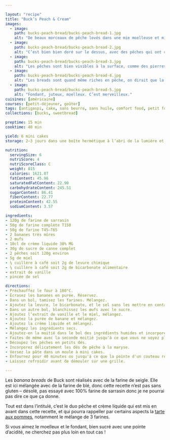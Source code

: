 ```yaml
---

layout: "recipe"
title: "Buck’s Peach & Cream"
images:
  - image:
    path: bucks-peach-bread/bucks-peach-bread-1.jpg
    alt: "De beaux morceaux de pêche lovés dans une mie moelleuse et mielleuse."
  - image:
    path: bucks-peach-bread/bucks-peach-bread-2.jpg
    alt: "C’est bien bien doré sur le dessus, avec des pêches qui ont caramélisé."
  - image:
    path: bucks-peach-bread/bucks-peach-bread-3.jpg
    alt: "Les pêches sont bien visibles à la surface, comme des pierres précieuses dans un écrin."
  - image:
    path: bucks-peach-bread/bucks-peach-bread-4.jpg
    alt: "Les breads sont quand même riches en pêche, on dirait que la pâte leur donne simplement une structure."
  - image:
    path: bucks-peach-bread/bucks-peach-bread-5.jpg
    alt: "Fondant, juteux, moelleux. C’est merveilleux."
cuisines: [américaine]
courses: [petit-déjeuner, goûter]
tags: [antigaspi, cake, sans beurre, sans huile, comfort food, petit format]
collections: [bucks, sweetbread]

preptime: 15 min
cooktime: 40 min

yield: 6 mini cakes
storage: 2–3 jours dans une boîte hermétique à l’abri de la lumière et de la chaleur. 5 jours au frigo. 2 mois au congélateur.

nutrition:
  servingSize: 6
  nutriScore: 4
  nutriScoreClass: C
  weight: 815
  calories: 1621.07
  fatContent: 45.96
  saturatedFatContent: 22.90
  carbohydrateContent: 245.51
  sugarContent: 86.41
  fiberContent: 22.77
  proteinContent: 42.55
  sodiumContent: 3.57

ingredients:
- 120g de farine de sarrasin
- 50g de farine complète T150
- 50g de farine T45–T65
- 2 bananes très mûres
- 2 œufs
- 10cl de crème liquide 30% MG
- 30g de sucre de canne complet
- 2 pêches soit 120g environ
- 5g de miel
- ¼ cuillère à café soit 2g de levure chimique
- ¼ cuillère à café soit 2g de bicarbonate alimentaire
- extrait de vanille
- pincée de sel

directions:
- Préchauffez le four à 180°C.
- Écrasez les bananes en purée. Réservez.
- Dans un bol, tamisez les farines. Mélangez. 
- Ajoutez la levure, le bicarbonate, et le sel sans les mettre en contact.
- Dans un autre bol, blanchissez les œufs avec le sucre. 
- Ajoutez l’extrait de vanille et le miel, mélangez. 
- Ajoutez la purée de banane et mélangez. 
- Ajoutez la crème liquide et mélangez. 
- Mélangez les ingrédients secs. 
- Ajoutez-en la moitié dans le bol des ingrédients humides et incorporez délicatement à la maryse. 
- Faites de même avec la seconde moitié jusqu'à ce que vous ne voyez plus de grumeaux.
- Découpez les pêches en petits dés.
- Incorporez délicatement les dés de pêche à la maryse.
- Versez la pâte dans un moule à mini cakes.
- Enfournez pour 40 minutes ou jusqu'à ce que la pointe d'un couteau ressorte sèche. 
- Laissez refroidir avant de démouler sur une grille. 

---
```


Les <i lang="en">banana breads</i> de Buck sont réalisés avec de la farine de seigle. Elle est ici mélangée avec de la farine de blé, donc cette recette n’est pas sans gluten – désolé, pas essayé avec 100% farine de sarrasin donc je ne pourrai pas dire ce que ça donne.

Tout est dans l’intitulé, c’est le duo pêche et crème liquide qui est mis en avant dans cette recette, et qui pourra rappeller par certains aspects la [tarte aux pommes](tarte-pomme.html), notamment le mélange de 3 farines.

Si vous aimez le moelleux et le fondant, bien sucré avec une pointe d’acidité, ne cherchez pas plus loin en tout cas&nbsp;!
